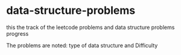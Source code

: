# data-structure-problems
this the track of the leetcode problems and data structure problems progress

The problems are noted:
  type of data structure and Difficulty
